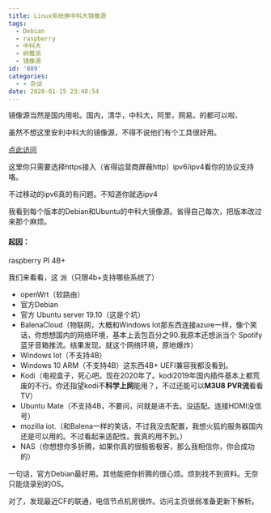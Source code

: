 ```yaml
---
title: Linux系统换中科大镜像源
tags:
  - Debian
  - raspberry
  - 中科大
  - 树莓派
  - 镜像源
id: '889'
categories:
  - - 杂谈
date: 2020-01-15 23:48:54
---
```


镜像源当然是国内用啦。国内，清华，中科大，阿里，网易。的都可以啦、

虽然不想这里安利中科大的镜像源，不得不说他们有个工具很好用。

[点此访问](https://mirrors.ustc.edu.cn/repogen/)

这里你只需要选择https接入（省得运营商屏蔽http）ipv6/ipv4看你的协议支持咯。

不过移动的ipv6真的有问题。不知道你就选ipv4

我看到每个版本的Debian和Ubuntu的中科大镜像源。省得自己每次，把版本改过来那个麻烦。

#### 起因：

raspberry PI 4B+

我们来看看，这 派（只限4b+支持哪些系统了）

*   openWrt（软路由）
*   官方Debian
*   官方 Ubuntu server 19.10（这是个坑）
*   BalenaCloud（物联网，大概和Windows lot那东西连接azure一样，像个笑话，你想想国内的网络环境，基本上丢包百分之90.我原本还想派当个 Spotify 蓝牙音箱推流。结果发现。就这个网络环境，原地爆炸）
*   Windows lot（不支持4B）
*   Windows 10 ARM（不支持4B）这东西4B+ UEFI兼容我都没看到。
*   Kodi（电视盒子，死心吧。现在2020年了。kodi2019年国内插件基本上都荒废的不行。你还指望kodi不**科学上网**能用？，不过还能可以**M3U8** **PVR流**看看TV）
*   Ubuntu Mate（不支持4B，不要问，问就是进不去。没适配。连接HDMI没信号）
*   mozilla iot.（和Balena一样的笑话，不过我没去配置，我想火狐的服务器国内还是可以用的。不过看起来适配性。我真的用不到。）
*   NAS（你想想你多折腾，如果你真的很极极极客，那么我相信你，你会成功的）

一句话，官方Debian最好用。其他能把你折腾的很心烦。烦到找不到资料。无奈只能烧录别的OS。

对了，发现最近CF的联通，电信节点机房很炸。访问主页很弱准备更新下解析。
